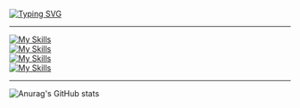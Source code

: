 [![Typing SVG](https://readme-typing-svg.herokuapp.com?font=Kanit&size=40&center=false&vCenter=true&duration=3000&pause=10000&color=ffffff&witdh=600&height=100&repeat=true&lines=public+class+Seung+{)](https://git.io/typing-svg)

<!-- lang -->
<!-- framework , library -->
<!-- db -->
<!-- tool -->
<hr>

[![My Skills](https://skillicons.dev/icons?i=java,js,kotlin)](https://skillicons.dev)  
[![My Skills](https://skillicons.dev/icons?i=spring,react)](https://skillicons.dev)  
[![My Skills](https://skillicons.dev/icons?i=mysql,elasticsearch)](https://skillicons.dev)  
[![My Skills](https://skillicons.dev/icons?i=docker,aws)](https://skillicons.dev)  

<hr>

![Anurag's GitHub stats](https://github-readme-stats.vercel.app/api?hide_border=true&show_icons=true&bg_color=20232a&icon_color=E3E3E3A8&text_color=fff&title_color=C77DBB&count_private=true&username=miniato2&show_icons=true&theme=dracula)
